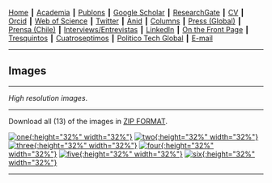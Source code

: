 [Home](https://kennethbunker.github.io/) ┃ [Academia](https://www.researchgate.net/profile/Kenneth-Bunker) ┃  [Publons](https://publons.com/researcher/1861400/kenneth-bunker/) ┃ [Google Scholar](https://scholar.google.cl/citations?user=kFHaW6wAAAAJ&hl) ┃ [ResearchGate](https://www.researchgate.net/profile/Kenneth-Bunker) ┃ [CV](https://www.dropbox.com/s/e1hjycqkmixr5x5/CV_Kenneth_Bunker.pdf?dl=0) ┃ [Orcid](https://orcid.org/0000-0002-4579-6132) ┃ [Web of Science](https://www.webofscience.com/wos/author/record/R-4439-2018) ┃ [Twitter](https://twitter.com/kennethbunker) ┃ [Anid](https://investigadores.anid.cl/es/public_search/researcher?id=8287) ┃ [Columns](https://kennethbunker.github.io/columns) ┃ [Press (Global)](https://kennethbunker.github.io/press) ┃ [Prensa (Chile)](https://kennethbunker.github.io/prensa) ┃ [Interviews/Entrevistas](https://kennethbunker.github.io/interviews) ┃ [LinkedIn](https://cl.linkedin.com/in/kennethbunker) ┃ [On the Front Page](https://kennethbunker.github.io/covers) ┃ [Tresquintos](https://tresquintos.cl) ┃ [Cuatroseptimos](https://twitter.com/cuatroseptimos) ┃ [Politico Tech Global](https://politicotechglobal.com) ┃ [E-mail](mailto:kabunker@gmail.com)


---

## Images

---

*High resolution images*.

---

Download all (13) of the images in [ZIP FORMAT](../proshots/Archive.zip).

[![one](../proshots/1.jpg){:height="32%" width="32%"}](../proshots/1.jpg)
[![two](../proshots/2.jpg){:height="32%" width="32%"}](../proshots/2.jpg)
[![three](../proshots/3.jpg){:height="32%" width="32%"}](../proshots/3.jpg)
[![four](../proshots/4.jpg){:height="32%" width="32%"}](../proshots/4.jpg)
[![five](../proshots/5.jpg){:height="32%" width="32%"}](../proshots/5.jpg)
[![six](../proshots/6.jpg){:height="32%" width="32%"}](../proshots/6.jpg)

---